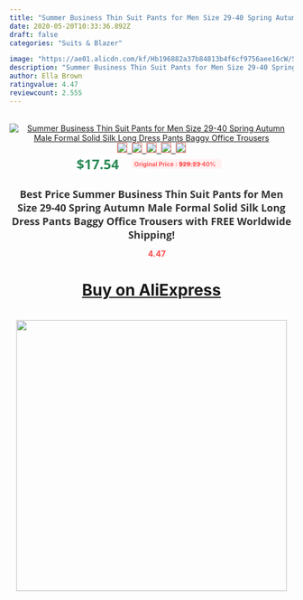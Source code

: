```yaml
---
title: "Summer Business Thin Suit Pants for Men Size 29-40 Spring Autumn Male Formal Solid Silk Long Dress Pants Baggy Office Trousers"
date: 2020-05-20T10:33:36.892Z
draft: false
categories: "Suits & Blazer"

image: "https://ae01.alicdn.com/kf/Hb196882a37b84813b4f6cf9756aee16cW/Summer-Business-Thin-Suit-Pants-for-Men-Size-29-40-Spring-Autumn-Male-Formal-Solid-Silk.jpg"
description: "Summer Business Thin Suit Pants for Men Size 29-40 Spring Autumn Male Formal Solid Silk Long Dress Pants Baggy Office Trousers"
author: Ella Brown
ratingvalue: 4.47
reviewcount: 2.555
---
```

<br>
<div style="text-align: center;">
<a href="https://s.click.aliexpress.com/e/_AndYLb" target="_blank" rel="nofollow noopener noreferrer"><img alt="Summer Business Thin Suit Pants for Men Size 29-40 Spring Autumn Male Formal Solid Silk Long Dress Pants Baggy Office Trousers" class="magnifier-image" src="https://ae01.alicdn.com/kf/Hb196882a37b84813b4f6cf9756aee16cW/Summer-Business-Thin-Suit-Pants-for-Men-Size-29-40-Spring-Autumn-Male-Formal-Solid-Silk.jpg_640x640.jpg">
<br>
<img style="border:1px solid salmon" src="https://ae01.alicdn.com/kf/Hb196882a37b84813b4f6cf9756aee16cW/Summer-Business-Thin-Suit-Pants-for-Men-Size-29-40-Spring-Autumn-Male-Formal-Solid-Silk.jpg_120x120.jpg">&nbsp;&nbsp;<img style="border:1px solid salmon" src="https://ae01.alicdn.com/kf/H7d6845016dde44e68492e1d21e10127e0/Summer-Business-Thin-Suit-Pants-for-Men-Size-29-40-Spring-Autumn-Male-Formal-Solid-Silk.jpg_120x120.jpg">&nbsp;&nbsp;<img style="border:1px solid salmon" src="https://ae01.alicdn.com/kf/Hb12879c02c0044a5815af3d42bb96184B/Summer-Business-Thin-Suit-Pants-for-Men-Size-29-40-Spring-Autumn-Male-Formal-Solid-Silk.jpg_120x120.jpg">&nbsp;&nbsp;<img style="border:1px solid salmon" src="_120x120.jpg">&nbsp;&nbsp;<img style="border:1px solid salmon" src="https://ae01.alicdn.com/kf/H6e3bd96d12934b81917f44d94c9f1757I/Summer-Business-Thin-Suit-Pants-for-Men-Size-29-40-Spring-Autumn-Male-Formal-Solid-Silk.jpg_120x120.jpg"></a></div><br0>
<div style="text-align: center;"><span style="background-color: white; border: 0px; box-sizing: border-box; color: seagreen; display: inline-block; font-family: &quot;open sans&quot; , &quot;arial&quot; , &quot;helvetica&quot; , sans-serif , &quot;heiti&quot;; font-size: 24px; font-stretch: inherit; font-weight: 700; line-height: inherit; margin: 0px 10px 0px 0px; padding: 0px; vertical-align: middle;">$17.54 </span>
<span style="background: rgb(255 , 241 , 241); border-radius: 3px; border: 0px; box-sizing: border-box; color: #ff4747; display: inline-block; font-family: inherit; font-size: 12px; font-stretch: inherit; font-style: inherit; font-variant: inherit; font-weight: 600; line-height: inherit; margin: 0px; padding: 2px 5px; transform: scale(0.9); vertical-align: middle;">Original Price : <b style="text-decoration: line-through;">$29.23 </b> 40%&nbsp;&nbsp;</span></div>
<h1 style="color: #333333; display: inline-block; font-family: &quot;open sans&quot; , &quot;arial&quot; , &quot;helvetica&quot; , sans-serif , &quot;heiti&quot;; font-size: 18px; font-stretch: inherit; font-weight: 700; text-align: center;">Best Price Summer Business Thin Suit Pants for Men Size 29-40 Spring Autumn Male Formal Solid Silk Long Dress Pants Baggy Office Trousers with FREE Worldwide Shipping!</h1>
<div style="color: #ff4747; text-align: center;">
<img src="https://4.bp.blogspot.com/-M0ZcTcb-5uY/XleCXlxnR4I/AAAAAAAAAEc/OrjgMkXV1oMQFaCRZj5HQwOCBcu3w1FegCPcBGAYYCw/s1600/star.png" style="height: 15px;">&nbsp;<b>4.47</b></div>
<div class="button_cont" align="center"><a class="buynow_a" href="https://s.click.aliexpress.com/e/_AndYLb" target="_blank" rel="nofollow noopener noreferrer"><H1>Buy on AliExpress</H1></a></div><br>
<div class="separator" style="clear: both; text-align: center;">
<img src="https://lh3.googleusercontent.com/-pTy5HemUv9M/XlePHvY0dAI/AAAAAAAAAE4/0nX5iRUoIWY8eMW9Dpxeirr157OZliDIgCLcBGAsYHQ/s1600/badge.gif" width="480">
</div>
